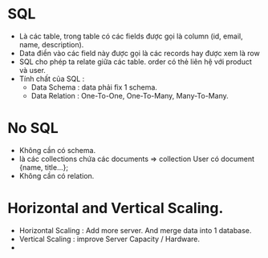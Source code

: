 # SQL
- Là các table,  trong table có các fields được gọi là column (id, email, name, description).
- Data điền vào các field này được gọi là các records hay được xem là row
- SQL cho phép ta relate giữa các table. order có thẻ liên hệ với product và user.
- Tính chất của SQL :
  + Data Schema : data phải fix 1 schema.
  + Data Relation : One-To-One, One-To-Many, Many-To-Many.

# No SQL
- Không cần có schema.
- là các collections chứa các documents => collection User có document {name, title...};
- Không cần có relation.

# Horizontal and Vertical Scaling.
- Horizontal Scaling : Add more server. And merge data into 1 database.
- Vertical Scaling : improve Server Capacity / Hardware.
- 
